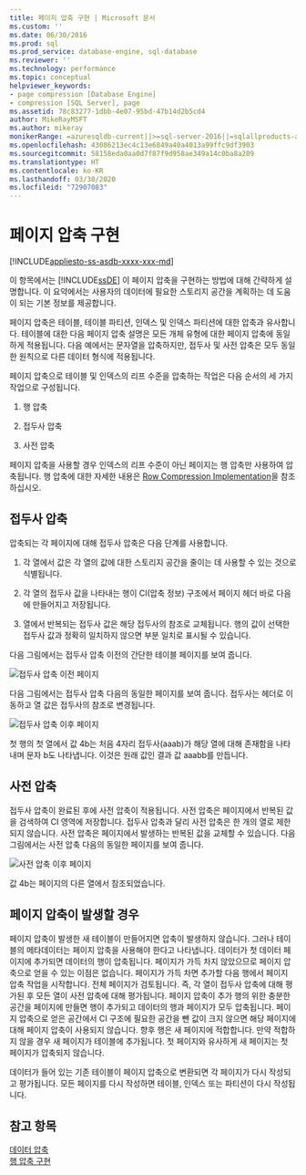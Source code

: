 ```yaml
---
title: 페이지 압축 구현 | Microsoft 문서
ms.custom: ''
ms.date: 06/30/2016
ms.prod: sql
ms.prod_service: database-engine, sql-database
ms.reviewer: ''
ms.technology: performance
ms.topic: conceptual
helpviewer_keywords:
- page compression [Database Engine]
- compression [SQL Server], page
ms.assetid: 78c83277-1dbb-4e07-95bd-47b14d2b5cd4
author: MikeRayMSFT
ms.author: mikeray
monikerRange: =azuresqldb-current||>=sql-server-2016||=sqlallproducts-allversions||>=sql-server-linux-2017||=azuresqldb-mi-current
ms.openlocfilehash: 43086213ec4c13e6849a40a4013a99ffc9df3903
ms.sourcegitcommit: 58158eda0aa0d7f87f9d958ae349a14c0ba8a209
ms.translationtype: HT
ms.contentlocale: ko-KR
ms.lasthandoff: 03/30/2020
ms.locfileid: "72907083"
---
```

# <a name="page-compression-implementation"></a>페이지 압축 구현
[!INCLUDE[appliesto-ss-asdb-xxxx-xxx-md](../../includes/appliesto-ss-asdb-xxxx-xxx-md.md)]

  이 항목에서는 [!INCLUDE[ssDE](../../includes/ssde-md.md)] 이 페이지 압축을 구현하는 방법에 대해 간략하게 설명합니다. 이 요약에서는 사용자의 데이터에 필요한 스토리지 공간을 계획하는 데 도움이 되는 기본 정보를 제공합니다.  
  
 페이지 압축은 테이블, 테이블 파티션, 인덱스 및 인덱스 파티션에 대한 압축과 유사합니다. 테이블에 대한 다음 페이지 압축 설명은 모든 개체 유형에 대한 페이지 압축에 동일하게 적용됩니다. 다음 예에서는 문자열을 압축하지만, 접두사 및 사전 압축은 모두 동일한 원칙으로 다른 데이터 형식에 적용됩니다.  
  
 페이지 압축으로 테이블 및 인덱스의 리프 수준을 압축하는 작업은 다음 순서의 세 가지 작업으로 구성됩니다.  
  
1.  행 압축  
  
2.  접두사 압축  
  
3.  사전 압축  

 페이지 압축을 사용할 경우 인덱스의 리프 수준이 아닌 페이지는 행 압축만 사용하여 압축됩니다. 행 압축에 대한 자세한 내용은 [Row Compression Implementation](../../relational-databases/data-compression/row-compression-implementation.md)을 참조하십시오.  
  
## <a name="prefix-compression"></a>접두사 압축  
 압축되는 각 페이지에 대해 접두사 압축은 다음 단계를 사용합니다.  
  
1.  각 열에서 값은 각 열의 값에 대한 스토리지 공간을 줄이는 데 사용할 수 있는 것으로 식별됩니다.  
  
2.  각 열의 접두사 값을 나타내는 행이 CI(압축 정보) 구조에서 페이지 헤더 바로 다음에 만들어지고 저장됩니다.  
  
3.  열에서 반복되는 접두사 값은 해당 접두사의 참조로 교체됩니다. 행의 값이 선택한 접두사 값과 정확히 일치하지 않으면 부분 일치로 표시될 수 있습니다.  
  
 다음 그림에서는 접두사 압축 이전의 간단한 테이블 페이지를 보여 줍니다.  
  
 ![접두사 압축 이전 페이지](media/skt-tblcompression1c.gif "접두사 압축 이전 페이지")  
  
 다음 그림에서는 접두사 압축 다음의 동일한 페이지를 보여 줍니다. 접두사는 헤더로 이동하고 열 값은 접두사의 참조로 변경됩니다.  
  
 ![접두사 압축 이후 페이지](media/tblcompression2.gif "접두사 압축 이후 페이지")  
  
 첫 행의 첫 열에서 값 4b는 처음 4자리 접두사(aaab)가 해당 열에 대해 존재함을 나타내며 문자 b도 나타냅니다. 이것은 원래 값인 결과 값 aaabb를 만듭니다.  
  
## <a name="dictionary-compression"></a>사전 압축  
 접두사 압축이 완료된 후에 사전 압축이 적용됩니다. 사전 압축은 페이지에서 반복된 값을 검색하여 CI 영역에 저장합니다. 접두사 압축과 달리 사전 압축은 한 개의 열로 제한되지 않습니다. 사전 압축은 페이지에서 발생하는 반복된 값을 교체할 수 있습니다. 다음 그림에서는 사전 압축 다음의 동일한 페이지를 보여 줍니다.  
  
 ![사전 압축 이후 페이지](media/tblcompression3.gif "사전 압축 이후 페이지")  
  
 값 4b는 페이지의 다른 열에서 참조되었습니다.  
  
## <a name="when-page-compression-occurs"></a>페이지 압축이 발생할 경우  
 페이지 압축이 발생한 새 테이블이 만들어지면 압축이 발생하지 않습니다. 그러나 테이블의 메타데이터는 페이지 압축을 사용해야 한다고 나타냅니다. 데이터가 첫 데이터 페이지에 추가되면 데이터의 행이 압축됩니다. 페이지가 가득 차지 않았으므로 페이지 압축으로 얻을 수 있는 이점은 없습니다. 페이지가 가득 차면 추가할 다음 행에서 페이지 압축 작업을 시작합니다. 전체 페이지가 검토됩니다. 즉, 각 열이 접두사 압축에 대해 평가된 후 모든 열이 사전 압축에 대해 평가됩니다. 페이지 압축이 추가 행의 위한 충분한 공간을 페이지에 만들면 행이 추가되고 데이터의 행과 페이지가 모두 압축됩니다. 페이지 압축으로 얻은 공간에서 CI 구조에 필요한 공간을 뺀 값이 크지 않으면 해당 페이지에 대해 페이지 압축이 사용되지 않습니다. 향후 행은 새 페이지에 적합합니다. 만약 적합하지 않을 경우 새 페이지가 테이블에 추가됩니다. 첫 페이지와 유사하게 새 페이지는 첫 페이지가 압축되지 않습니다.  
  
 데이터가 들어 있는 기존 테이블이 페이지 압축으로 변환되면 각 페이지가 다시 작성되고 평가됩니다. 모든 페이지를 다시 작성하면 테이블, 인덱스 또는 파티션이 다시 작성됩니다.  
  
## <a name="see-also"></a>참고 항목  
 [데이터 압축](../../relational-databases/data-compression/data-compression.md)   
 [행 압축 구현](../../relational-databases/data-compression/row-compression-implementation.md)  
  
  

